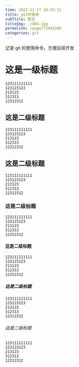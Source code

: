 ```yaml
---
time: 2022-11-17 10:23:11
title: git的使用
subTtile: 暂无
titleImg: ./404.jpg
permalink: /page/f34423d0
categories: git
---
```


记录 git 的使用命令，方便后续开发

# 这是一级标题

```
123111111111
123123123
213123
312313
12312312
```

## 这是二级标题

```
123111111111
123123123
213123
312313
12312312
```
## 这是二级标题

```
123111111111
123123123
213123
312313
12312312
```

### 这是二级标题

```
123111111111
123123123
213123
312313
12312312
```

#### 这是二级标题

```
123111111111
123123123
213123
312313
12312312
```

##### 这是二级标题

```
123111111111
123123123
213123
312313
12312312
```

###### 这是二级标题

```
123111111111
123123123
213123
312313
12312312
```

<!-- more -->
